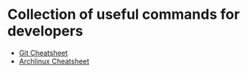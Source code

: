 # Collection of useful commands for developers

- [Git Cheatsheet](git.md)
- [Archlinux Cheatsheet](archlinux.md)